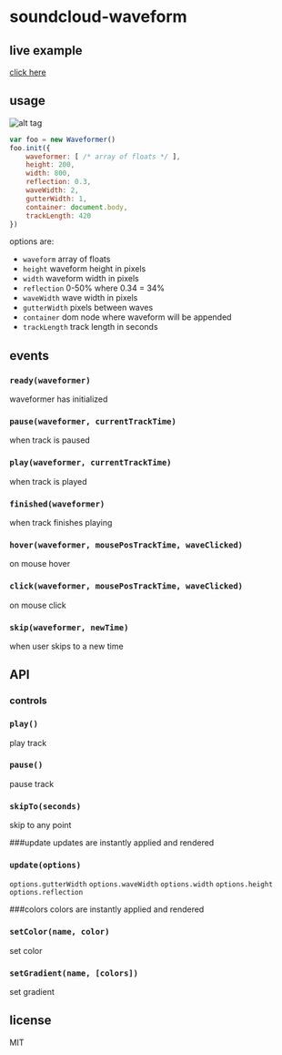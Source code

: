 soundcloud-waveform
===================
## live example
[click here](http://olivierrr.github.io/soundcloud-waveform/example/)

## usage

![alt tag](http://i.imgur.com/FzZjzFT.png)

```js
var foo = new Waveformer()
foo.init({
    waveformer: [ /* array of floats */ ],
    height: 200,
    width: 800,
    reflection: 0.3,
    waveWidth: 2,
    gutterWidth: 1,
    container: document.body,
    trackLength: 420
})
```

options are:
* `waveform` array of floats
* `height` waveform height in pixels
* `width` waveform width in pixels
* `reflection` 0-50% where 0.34 = 34%
* `waveWidth` wave width in pixels
* `gutterWidth` pixels between waves
* `container` dom node where waveform will be appended
* `trackLength` track length in seconds

## events

### `ready(waveformer)`
waveformer has initialized

### `pause(waveformer, currentTrackTime)`
when track is paused

### `play(waveformer, currentTrackTime)`
when track is played

### `finished(waveformer)`
when track finishes playing

### `hover(waveformer, mousePosTrackTime, waveClicked)`
on mouse hover

### `click(waveformer, mousePosTrackTime, waveClicked)`
on mouse click

### `skip(waveformer, newTime)`
when user skips to a new time

## API

### controls

### `play()`
play track

### `pause()`
pause track

### `skipTo(seconds)`
skip to any point

###update
updates are instantly applied and rendered
### `update(options)`
`options.gutterWidth`
`options.waveWidth`
`options.width`
`options.height`
`options.reflection`


###colors
colors are instantly applied and rendered

### `setColor(name, color)`
set color

### `setGradient(name, [colors])`
set gradient

## license

MIT
